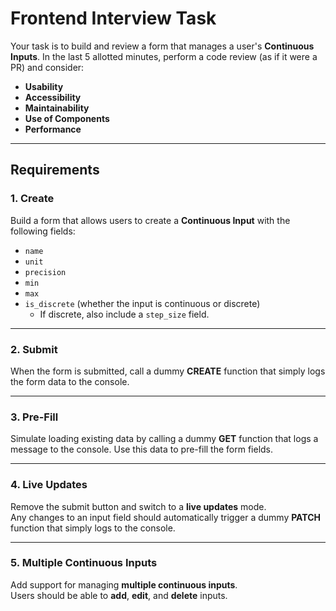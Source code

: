 # Frontend Interview Task

Your task is to build and review a form that manages a user's **Continuous Inputs**. In the last 5 allotted minutes, perform a code review (as if it were a PR) and consider:

- **Usability**  
- **Accessibility**  
- **Maintainability**  
- **Use of Components**  
- **Performance**

---

## Requirements

### 1. Create

Build a form that allows users to create a **Continuous Input** with the following fields:

- `name`
- `unit`
- `precision`
- `min`
- `max`
- `is_discrete` (whether the input is continuous or discrete)
  - If discrete, also include a `step_size` field.

---

### 2. Submit

When the form is submitted, call a dummy **CREATE** function that simply logs the form data to the console.

---

### 3. Pre-Fill

Simulate loading existing data by calling a dummy **GET** function that logs a message to the console. Use this data to pre-fill the form fields.

---

### 4. Live Updates

Remove the submit button and switch to a **live updates** mode.  
Any changes to an input field should automatically trigger a dummy **PATCH** function that simply logs to the console.

---

### 5. Multiple Continuous Inputs

Add support for managing **multiple continuous inputs**.  
Users should be able to **add**, **edit**, and **delete** inputs.
